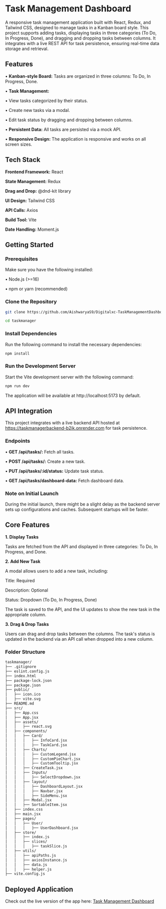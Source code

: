 # Task Management Dashboard

A responsive task management application built with React, Redux, and Tailwind CSS, designed to manage tasks in a Kanban board style. This project supports adding tasks, displaying tasks in three categories (To Do, In Progress, Done), and dragging and dropping tasks between columns. It integrates with a live REST API for task persistence, ensuring real-time data storage and retrieval.

## Features

• **Kanban-style Board:** Tasks are organized in three columns: To Do, In Progress, Done.

• **Task Management:**

• View tasks categorized by their status.

• Create new tasks via a modal.

• Edit task status by dragging and dropping between columns.

• **Persistent Data:** All tasks are persisted via a mock API.

• **Responsive Design:** The application is responsive and works on all screen sizes.

## Tech Stack

**Frontend Framework:** React

**State Management:** Redux

**Drag and Drop:** @dnd-kit library

**UI Design:** Tailwind CSS

**API Calls:** Axios

**Build Tool:** Vite

**Date Handling:** Moment.js

## Getting Started

### Prerequisites

Make sure you have the following installed:

• Node.js (>=16)

• npm or yarn (recommended)

### Clone the Repository

```bash
git clone https://github.com/AishwaryaS9/Digitalxc-TaskManagementDashboard.git

cd taskmanager
```

### Install Dependencies

Run the following command to install the necessary dependencies:

```bash
npm install
```

### Run the Development Server

Start the Vite development server with the following command:

```bash
npm run dev
```

The application will be available at http://localhost:5173 by default.

## API Integration

This project integrates with a live backend API hosted at https://taskmanagerbackend-b2ik.onrender.com for task persistence.

### Endpoints

• **GET /api/tasks/:** Fetch all tasks.

• **POST /api/tasks/:** Create a new task.

• **PUT /api/tasks/:id/status:** Update task status.

• **GET /api/tasks/dashboard-data:** Fetch dashboard data.

### Note on Initial Launch

During the initial launch, there might be a slight delay as the backend server sets up configurations and caches. Subsequent startups will be faster.

## Core Features

**1. Display Tasks**

Tasks are fetched from the API and displayed in three categories: To Do, In Progress, and Done.

**2. Add New Task**

A modal allows users to add a new task, including:

Title: Required

Description: Optional

Status: Dropdown (To Do, In Progress, Done)

The task is saved to the API, and the UI updates to show the new task in the appropriate column.

**3. Drag & Drop Tasks**

Users can drag and drop tasks between the columns. The task's status is updated in the backend via an API call when dropped into a new column.

### Folder Structure

```bash
taskmanager/
├── .gitignore
├── eslint.config.js
├── index.html
├── package-lock.json
├── package.json
├── public/
│   ├── icon.ico
│   ├── vite.svg
├── README.md
├── src/
│   ├── App.css
│   ├── App.jsx
│   ├── assets/
│   │   ├── react.svg
│   ├── components/
│   │   ├── Card/
│   │   │   ├── InfoCard.jsx
│   │   │   ├── TaskCard.jsx
│   │   ├── Charts/
│   │   │   ├── CustomLegend.jsx
│   │   │   ├── CustomPieChart.jsx
│   │   │   ├── CustomTooltip.jsx
│   │   ├── CreateTask.jsx
│   │   ├── Inputs/
│   │   │   ├── SelectDropdown.jsx
│   │   ├── layout/
│   │   │   ├── DashboardLayout.jsx
│   │   │   ├── Navbar.jsx
│   │   │   ├── SideMenu.jsx
│   │   ├── Modal.jsx
│   │   ├── SortableItem.jsx
│   ├── index.css
│   ├── main.jsx
│   ├── pages/
│   │   ├── User/
│   │   │   ├── UserDashboard.jsx
│   ├── store/
│   │   ├── index.js
│   │   ├── slices/
│   │   │   ├── taskSlice.js
│   ├── utils/
│   │   ├── apiPaths.js
│   │   ├── axiosInstance.js
│   │   ├── data.js
│   │   ├── helper.js
├── vite.config.js
```

## Deployed Application

Check out the live version of the app here: [Task Management Dashboard]()
